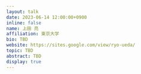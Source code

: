 ```yaml
---
layout: talk
date: 2023-06-14 12:00:00+0900
inline: false
name: 上田 亮
affiliation: 東京大学
bio: TBD
website: https://sites.google.com/view/ryo-ueda/
topic: TBD
abstract: TBD
display: true
---
```


